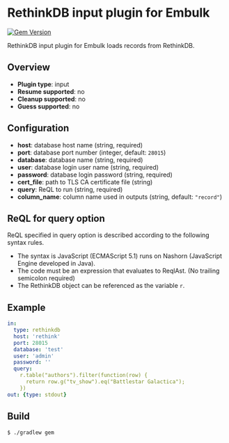 # RethinkDB input plugin for Embulk

[![Gem Version](https://badge.fury.io/rb/embulk-input-rethinkdb.svg)](https://badge.fury.io/rb/embulk-input-rethinkdb)

RethinkDB input plugin for Embulk loads records from RethinkDB.

## Overview

* **Plugin type**: input
* **Resume supported**: no
* **Cleanup supported**: no
* **Guess supported**: no

## Configuration

- **host**: database host name (string, required)
- **port**: database port number (integer, default: `28015`)
- **database**: database name (string, required)
- **user**: database login user name (string, required)
- **password**: database login password (string, required)
- **cert_file**: path to TLS CA certificate file (string)
- **query**: ReQL to run (string, required)
- **column_name**: column name used in outputs (string, default: `"record"`)

## ReQL for query option

ReQL specified in query option is described according to the following syntax rules.

- The syntax is JavaScript (ECMAScript 5.1) runs on Nashorn (JavaScript Engine developed in Java).
- The code must be an expression that evaluates to ReqlAst. (No trailing semicolon required)
- The RethinkDB object can be referenced as the variable `r`.

## Example

```yaml
in:
  type: rethinkdb
  host: 'rethink'
  port: 28015
  database: 'test'
  user: 'admin'
  password: ''
  query:
    r.table("authors").filter(function(row) {
      return row.g("tv_show").eq("Battlestar Galactica");
    })
out: {type: stdout}
```


## Build

```
$ ./gradlew gem
```
